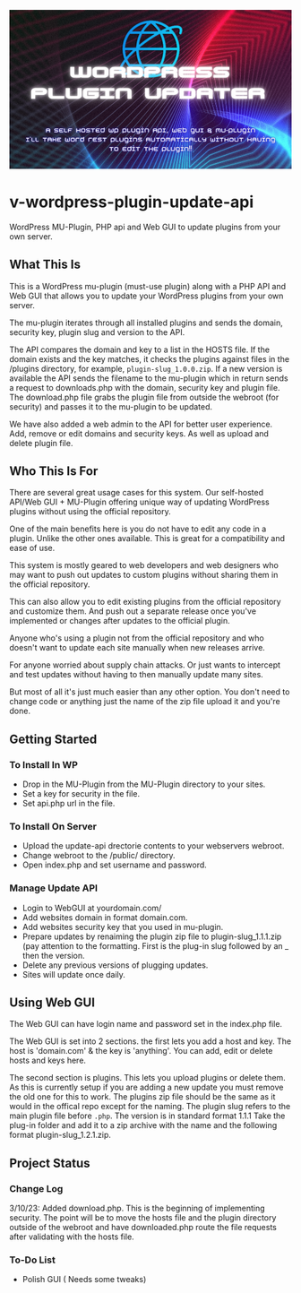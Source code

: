 ![Header](./png_20230308_211110_0000.png)

# v-wordpress-plugin-update-api
WordPress MU-Plugin, PHP api and Web GUI to update plugins from your own server.


## What This Is
This is a WordPress mu-plugin (must-use plugin) along with a PHP API and Web GUI that allows you to update your WordPress plugins from your own server. 

The mu-plugin iterates through all installed plugins and sends the domain, security key, plugin slug and version to the API.

The API compares the domain and key to a list in the HOSTS file. If the domain exists and the key matches, it checks the plugins against files in the /plugins directory, for example, `plugin-slug_1.0.0.zip`. If a new version is available the API sends the filename to the mu-plugin which in return sends a request to downloads.php with the domain, security key and plugin file. The download.php file grabs the plugin file from outside the webroot (for security) and passes it to the mu-plugin to be updated.

We have also added a web admin to the API for better user experience. Add, remove or edit domains and security keys. As well as upload and delete plugin file.


## Who This Is For
There are several great usage cases for this system. Our self-hosted API/Web GUI + MU-Plugin offering unique way of updating WordPress plugins without using the official repository.

One of the main benefits here is you do not have to edit any code in a plugin. Unlike the other ones available. This is great for a compatibility and ease of use.

This system is mostly geared to web developers and web designers who may want to push out updates to custom plugins without sharing them in the official repository.

This can also allow you to edit existing plugins from the official repository and customize them. And push out a separate release once you've implemented or changes after updates to the official plugin.

Anyone who's using a plugin not from the official repository and who doesn't want to update each site manually when new releases arrive.

For anyone worried about supply chain attacks. Or just wants to intercept and test updates without having to then manually update many sites.

But most of all it's just much easier than any other option. You don't need to change code or anything just the name of the zip file upload it and you're done.


## Getting Started

### To Install In WP

- Drop in the MU-Plugin from the MU-Plugin directory to your sites.
- Set a key for security in the file. 
- Set api.php url in the file.

### To Install On Server
- Upload the update-api drectorie contents to your webservers webroot.
- Change webroot to the /public/ directory.
- Open index.php and set username and password.

### Manage Update API
- Login to WebGUI at yourdomain.com/
- Add websites domain in format domain.com.
- Add websites security key that you used in mu-plugin.
- Prepare updates by renaiming the plugin zip file to plugin-slug_1.1.1.zip (pay attention to the formatting. First is the plug-in slug followed by an _ then the version.
- Delete any previous versions of plugging updates.
- Sites will update once daily.


## Using Web GUI
The Web GUI can have login name and password set in the index.php file.

The Web GUI is set into 2 sections. the first lets you add a host and key. The host is 'domain.com' & the key is 'anything'. You can add, edit or delete hosts and keys here.

The second section is plugins. This lets you upload plugins or delete them. As this is currently setup if you are adding a new update you must remove the old one for this to work. The plugins zip file should be the same as it would in the offical repo except for the naming. The plugin slug refers to the main plugin file before `.php`. The version is in standard format 1.1.1 Take the plug-in folder and add it to a zip archive with the name and the following format plugin-slug_1.2.1.zip.


## Project Status

### Change Log
3/10/23: Added download.php. This is the beginning of implementing security. The point will be to move the hosts file and the plugin directory outside of the webroot and have downloaded.php route the file requests after validating with the hosts file.


### To-Do List
- Polish GUI ( Needs some tweaks)



